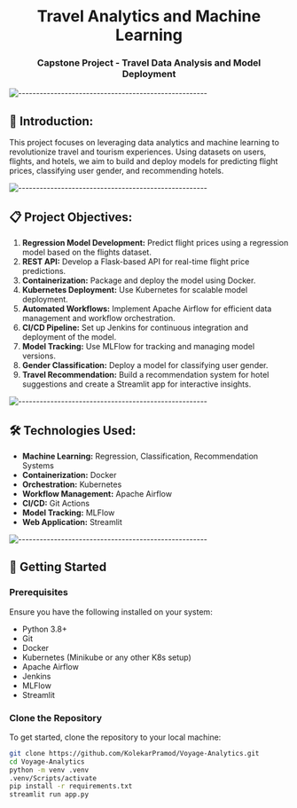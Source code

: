 <h1 align="center">Travel Analytics and Machine Learning</h1>
<h3 align="center">Capstone Project - Travel Data Analysis and Model Deployment</h3>

![-----------------------------------------------------](https://raw.githubusercontent.com/andreasbm/readme/master/assets/lines/rainbow.png)

## 📖 Introduction:
This project focuses on leveraging data analytics and machine learning to revolutionize travel and tourism experiences. Using datasets on users, flights, and hotels, we aim to build and deploy models for predicting flight prices, classifying user gender, and recommending hotels.

![-----------------------------------------------------](https://raw.githubusercontent.com/andreasbm/readme/master/assets/lines/rainbow.png)

## 📋 Project Objectives:
1. **Regression Model Development:** Predict flight prices using a regression model based on the flights dataset.
2. **REST API:** Develop a Flask-based API for real-time flight price predictions.
3. **Containerization:** Package and deploy the model using Docker.
4. **Kubernetes Deployment:** Use Kubernetes for scalable model deployment.
5. **Automated Workflows:** Implement Apache Airflow for efficient data management and workflow orchestration.
6. **CI/CD Pipeline:** Set up Jenkins for continuous integration and deployment of the model.
7. **Model Tracking:** Use MLFlow for tracking and managing model versions.
8. **Gender Classification:** Deploy a model for classifying user gender.
9. **Travel Recommendation:** Build a recommendation system for hotel suggestions and create a Streamlit app for interactive insights.

![-----------------------------------------------------](https://raw.githubusercontent.com/andreasbm/readme/master/assets/lines/rainbow.png)

## 🛠️ Technologies Used:
- **Machine Learning:** Regression, Classification, Recommendation Systems
- **Containerization:** Docker
- **Orchestration:** Kubernetes
- **Workflow Management:** Apache Airflow
- **CI/CD:** Git Actions
- **Model Tracking:** MLFlow
- **Web Application:** Streamlit

![-----------------------------------------------------](https://raw.githubusercontent.com/andreasbm/readme/master/assets/lines/rainbow.png)

## 🚀 Getting Started

### Prerequisites
Ensure you have the following installed on your system:
- Python 3.8+
- Git
- Docker
- Kubernetes (Minikube or any other K8s setup)
- Apache Airflow
- Jenkins
- MLFlow
- Streamlit

### Clone the Repository
To get started, clone the repository to your local machine:
```bash
git clone https://github.com/KolekarPramod/Voyage-Analytics.git
cd Voyage-Analytics
python -m venv .venv
.venv/Scripts/activate
pip install -r requirements.txt
streamlit run app.py
